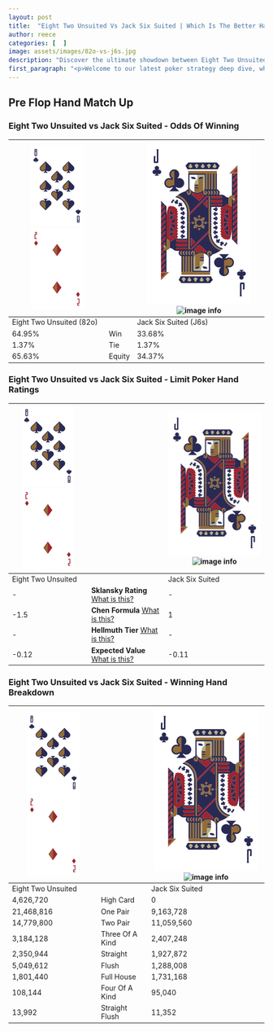 ```yaml
---
layout: post
title:  "Eight Two Unsuited Vs Jack Six Suited | Which Is The Better Hand In Poker? A Complete Guide"
author: reece
categories: [  ]
image: assets/images/82o-vs-j6s.jpg
description: "Discover the ultimate showdown between Eight Two Unsuited and Jack Six Suited in poker! Uncover the odds, strategies, and scenarios where one hand triumphs over the other. Get ready to up your poker game with this thrilling analysis."
first_paragraph: "<p>Welcome to our latest poker strategy deep dive, where we're pitting two distinct hands against each other in a high-stakes showdown: Eight Two Unsuited vs Jack Six Suited.</p><p>In the dynamic world of poker, every decision counts, and knowing which hand holds the upper hand is key to your success at the table.</p><p>In this article, we'll dissect these two hands, explore the scenarios where one dominates the other, and equip you with the knowledge to make strategic choices that can tip the odds in your favor.</p><p>Get ready to unravel the intriguing dynamics of these poker hands and elevate your game to new heights.</p>"
---
```




[comment]: # (sp0)

## Pre Flop Hand Match Up

<div class="table hand-ratings" markdown="1"> 



### Eight Two Unsuited vs Jack Six Suited - Odds Of Winning


    
| ![image info](assets/images/hand1/8.png) ![image info](assets/images/hand1/2o.png) |  | ![image info](assets/images/hand2/J.png) ![image info](assets/images/hand2/6s.png) |
| -------- | -------- | -------- |
| Eight Two Unsuited (82o) |  | Jack Six Suited (J6s) |
| 64.95% | Win | 33.68% |
| 1.37% | Tie | 1.37% |
| 65.63% | Equity | 34.37% |




[comment]: # (sp1)



### Eight Two Unsuited vs Jack Six Suited - Limit Poker Hand Ratings


    
| ![image info](assets/images/hand1/8.png) ![image info](assets/images/hand1/2o.png) |  | ![image info](assets/images/hand2/J.png) ![image info](assets/images/hand2/6s.png) |
| -------- | -------- | -------- |
| Eight Two Unsuited |  | Jack Six Suited |
| - | **Sklansky Rating** [What is this?](/sklansky-rating-explained) | - |
| -1.5 | **Chen Formula** [What is this?](/chen-formula-explained) | 1 |
| - | **Hellmuth Tier** [What is this?](/Hellmuth-tier-explained) | - |
| -0.12 | **Expected Value** [What is this?](/expected-value-explained) | -0.11 |




[comment]: # (sp2)



### Eight Two Unsuited vs Jack Six Suited - Winning Hand Breakdown


    
| ![image info](assets/images/hand1/8.png) ![image info](assets/images/hand1/2o.png) |  | ![image info](assets/images/hand2/J.png) ![image info](assets/images/hand2/6s.png) |
| -------- | -------- | -------- |
| Eight Two Unsuited |  | Jack Six Suited |
| 4,626,720 | High Card | 0 |
| 21,468,816 | One Pair | 9,163,728 |
| 14,779,800 | Two Pair | 11,059,560 |
| 3,184,128 | Three Of A Kind | 2,407,248 |
| 2,350,944 | Straight | 1,927,872 |
| 5,049,612 | Flush | 1,288,008 |
| 1,801,440 | Full House | 1,731,168 |
| 108,144 | Four Of A Kind | 95,040 |
| 13,992 | Straight Flush | 11,352 |




[comment]: # (sp3)



</div>

[comment]: # (sp4)



[comment]: # (sp5)

